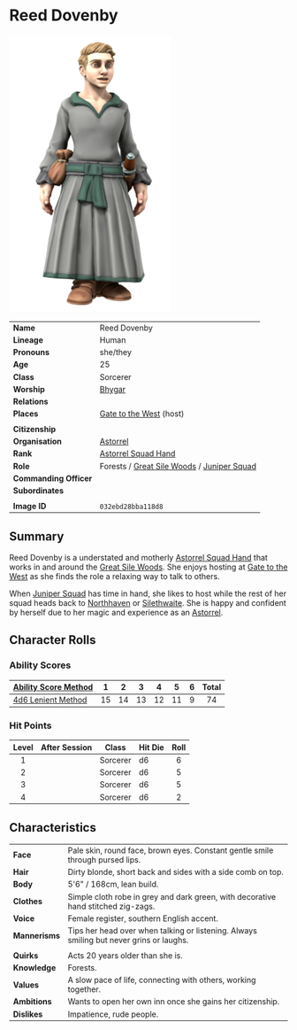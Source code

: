 # Reed Dovenby

<img src="https://raw.githubusercontent.com/jesskelsall/astarus-images/main/characters/portraits/032ebd28bba118d8.png" height="500" />

|||
| --- | --- |
| **Name** | Reed Dovenby | character.3
| **Lineage** | Human |
| **Pronouns** | she/they |
| **Age** | 25 |
| **Class** | Sorcerer |
| **Worship** | [Bhygar](../gods/deities/bhygar.md) |
| **Relations** | |
| **Places** | [Gate to the West](../places/buildings/inns-taverns/gate-to-the-west.md) (host) |
|||
| **Citizenship** | |
| **Organisation** | [Astorrel](../organisations/government/astorrel/astorrel.md) |
| **Rank** | [Astorrel Squad Hand](../organisations/government/astorrel/ranks/astorrel-squad-hand.md) |
| **Role** | Forests / [Great Sile Woods](../places/topography/forests/great-sile-woods.md) / [Juniper Squad](../organisations/government/astorrel/squads/juniper-squad.md) |
| **Commanding Officer** | |
| **Subordinates** | |
|||
| **Image ID** | `032ebd28bba118d8` |

## Summary

Reed Dovenby is a understated and motherly [Astorrel Squad Hand](../organisations/government/astorrel/ranks/astorrel-squad-hand.md) that works in and around the [Great Sile Woods](../places/topography/forests/great-sile-woods.md). She enjoys hosting at [Gate to the West](../places/buildings/inns-taverns/gate-to-the-west.md) as she finds the role a relaxing way to talk to others.

When [Juniper Squad](../organisations/government/astorrel/squads/juniper-squad.md) has time in hand, she likes to host while the rest of her squad heads back to [Northhaven](../places/settlements/cities/northhaven.md) or [Silethwaite](../places/settlements/villages/silethwaite.md). She is happy and confident by herself due to her magic and experience as an [Astorrel](../organisations/government/astorrel/astorrel.md).

## Character Rolls

### Ability Scores

| [Ability Score Method](../mechanics/ability-score-method/ability-score-method.md) | 1 | 2 | 3 | 4 | 5 | 6 | Total |
| --- |:---:|:---:|:---:|:---:|:---:|:---:|:---:|
| [4d6 Lenient Method](../mechanics/ability-score-method/4d6-lenient-method.md) | 15 | 14 | 13 | 12 | 11 | 9 | 74 |

### Hit Points

| Level | After Session | Class | Hit Die | Roll |
|:---:|:---:| --- | --- |:---:|
| 1 || Sorcerer | d6 | 6 |
| 2 || Sorcerer | d6 | 5 |
| 3 || Sorcerer | d6 | 5 |
| 4 || Sorcerer | d6 | 2 |

## Characteristics

| | |
| --- | --- |
| **Face** | Pale skin, round face, brown eyes. Constant gentle smile through pursed lips. | characteristics.2
| **Hair** | Dirty blonde, short back and sides with a side comb on top. |
| **Body** | 5'6" / 168cm, lean build. |
| **Clothes** | Simple cloth robe in grey and dark green, with decorative hand stitched zig-zags. |
| **Voice** | Female register, southern English accent. |
| **Mannerisms** | Tips her head over when talking or listening. Always smiling but never grins or laughs. |
| | |
| **Quirks** | Acts 20 years older than she is. |
| **Knowledge** | Forests. |
| **Values** | A slow pace of life, connecting with others, working together. |
| **Ambitions** | Wants to open her own inn once she gains her citizenship. |
| **Dislikes** | Impatience, rude people. |
